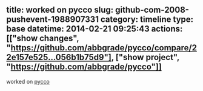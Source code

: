 title: worked on pycco
slug: github-com-2008-pushevent-1988907331
category: timeline
type: base
datetime: 2014-02-21 09:25:43
actions: [["show changes", "https://github.com/abbgrade/pycco/compare/22e157e525...056b1b75d9"], ["show project", "https://github.com/abbgrade/pycco"]]
---
worked on [pycco](https://github.com/abbgrade/pycco)

